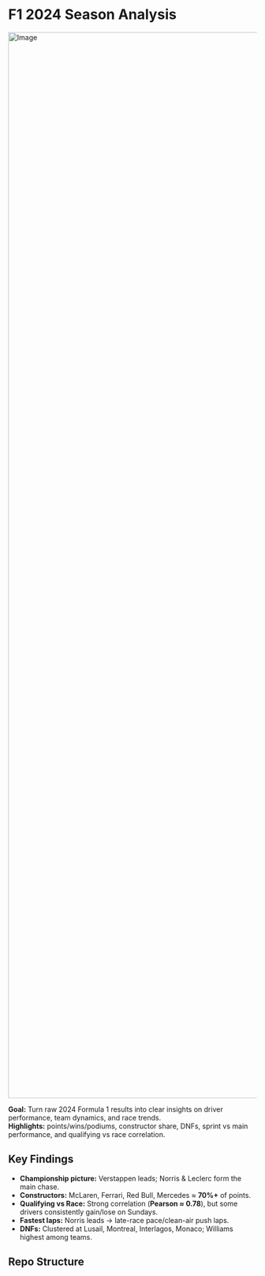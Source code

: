 # F1 2024 Season Analysis
<img width="3840" height="2160" alt="Image" src="https://github.com/user-attachments/assets/3211c080-66fe-4ed1-96f0-c6528db094c6" />

**Goal:** Turn raw 2024 Formula 1 results into clear insights on driver performance, team dynamics, and race trends.  
**Highlights:** points/wins/podiums, constructor share, DNFs, sprint vs main performance, and qualifying vs race correlation.

## Key Findings
- **Championship picture:** Verstappen leads; Norris & Leclerc form the main chase.
- **Constructors:** McLaren, Ferrari, Red Bull, Mercedes ≈ **70%+** of points.
- **Qualifying vs Race:** Strong correlation (**Pearson ≈ 0.78**), but some drivers consistently gain/lose on Sundays.
- **Fastest laps:** Norris leads → late-race pace/clean-air push laps.
- **DNFs:** Clustered at Lusail, Montreal, Interlagos, Monaco; Williams highest among teams.

## Repo Structure
